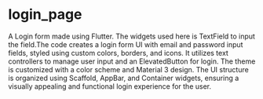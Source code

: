 # login_page

A  Login form made using Flutter. The widgets used here is TextField to input the field.The code creates a login form UI with email and password input fields, styled using custom colors, borders, and icons. It utilizes text controllers to manage user input and an ElevatedButton for login. The theme is customized with a color scheme and Material 3 design. The UI structure is organized using Scaffold, AppBar, and Container widgets, ensuring a visually appealing and functional login experience for the user.

